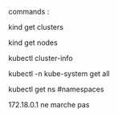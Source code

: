 commands :


kind get clusters

kind get nodes

kubectl cluster-info

kubectl -n kube-system get all


kubectl get ns   #namespaces


172.18.0.1 ne marche pas